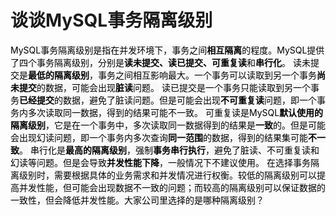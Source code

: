 # 谈谈MySQL事务隔离级别
<font style="color:rgb(0, 0, 0);background-color:rgb(248, 248, 248);">MySQL事务隔离级别是指在并发环境下，事务之间</font>**<font style="color:rgb(0, 0, 0);background-color:rgb(248, 248, 248);">相互隔离</font>**<font style="color:rgb(0, 0, 0);background-color:rgb(248, 248, 248);">的程度。MySQL提供了四个事务隔离级别，分别是</font>**<font style="color:rgb(0, 0, 0);background-color:rgb(248, 248, 248);">读未提交、读已提交、可重复读</font>**<font style="color:rgb(0, 0, 0);background-color:rgb(248, 248, 248);">和</font>**<font style="color:rgb(0, 0, 0);background-color:rgb(248, 248, 248);">串行化</font>**<font style="color:rgb(0, 0, 0);background-color:rgb(248, 248, 248);">。</font>
<font style="color:rgb(0, 0, 0);background-color:rgb(248, 248, 248);">读未提交是</font>**<font style="color:rgb(0, 0, 0);background-color:rgb(248, 248, 248);">最低的隔离级别</font>**<font style="color:rgb(0, 0, 0);background-color:rgb(248, 248, 248);">，事务之间相互影响最大。一个事务可以读取到另一个事务</font>**<font style="color:rgb(0, 0, 0);background-color:rgb(248, 248, 248);">尚未提交</font>**<font style="color:rgb(0, 0, 0);background-color:rgb(248, 248, 248);">的数据，可能会出现</font>**<font style="color:rgb(0, 0, 0);background-color:rgb(248, 248, 248);">脏读</font>**<font style="color:rgb(0, 0, 0);background-color:rgb(248, 248, 248);">问题。</font>
<font style="color:rgb(0, 0, 0);background-color:rgb(248, 248, 248);">读已提交是一个事务只能读取到另一个事务</font>**<font style="color:rgb(0, 0, 0);background-color:rgb(248, 248, 248);">已经提交</font>**<font style="color:rgb(0, 0, 0);background-color:rgb(248, 248, 248);">的数据，避免了脏读问题。但是可能会出现</font>**<font style="color:rgb(0, 0, 0);background-color:rgb(248, 248, 248);">不可重复读</font>**<font style="color:rgb(0, 0, 0);background-color:rgb(248, 248, 248);">问题，即一个事务内多次读取同一数据，得到的结果可能不一致。</font>
<font style="color:rgb(0, 0, 0);background-color:rgb(248, 248, 248);">可重复读是MySQL</font>**<font style="color:rgb(0, 0, 0);background-color:rgb(248, 248, 248);">默认使用的隔离级别</font>**<font style="color:rgb(0, 0, 0);background-color:rgb(248, 248, 248);">，它是在一个事务中，多次读取同一数据得到的结果是</font>**<font style="color:rgb(0, 0, 0);background-color:rgb(248, 248, 248);">一致</font>**<font style="color:rgb(0, 0, 0);background-color:rgb(248, 248, 248);">的。但是可能会出现幻读问题，即一个事务内多次查询</font>**<font style="color:rgb(0, 0, 0);background-color:rgb(248, 248, 248);">同一范围</font>**<font style="color:rgb(0, 0, 0);background-color:rgb(248, 248, 248);">的数据，得到的结果集可能</font>**<font style="color:rgb(0, 0, 0);background-color:rgb(248, 248, 248);">不一致</font>**<font style="color:rgb(0, 0, 0);background-color:rgb(248, 248, 248);">。</font>
<font style="color:rgb(0, 0, 0);background-color:rgb(248, 248, 248);">串行化是</font>**<font style="color:rgb(0, 0, 0);background-color:rgb(248, 248, 248);">最高的隔离级别</font>**<font style="color:rgb(0, 0, 0);background-color:rgb(248, 248, 248);">，强制</font>**<font style="color:rgb(0, 0, 0);background-color:rgb(248, 248, 248);">事务串行执行</font>**<font style="color:rgb(0, 0, 0);background-color:rgb(248, 248, 248);">，避免了脏读、不可重复读和幻读等问题。但是会导致</font>**<font style="color:rgb(0, 0, 0);background-color:rgb(248, 248, 248);">并发性能下降</font>**<font style="color:rgb(0, 0, 0);background-color:rgb(248, 248, 248);">，一般情况下不建议使用。</font>
<font style="color:rgb(0, 0, 0);background-color:rgb(248, 248, 248);">在选择事务隔离级别时，需要根据具体的业务需求和并发情况进行权衡。较低的隔离级别可以提高并发性能，但可能会出现数据不一致的问题；而较高的隔离级别可以保证数据的一致性，但会降低并发性能。大家公司里选择的是哪种隔离级别？</font>
